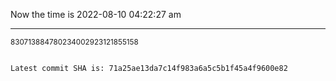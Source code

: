 Now the time is 2022-08-10 04:22:27 am

---

<small>830713884780234002923121855158</small>

```txt

Latest commit SHA is: 71a25ae13da7c14f983a6a5c5b1f45a4f9600e82
```
